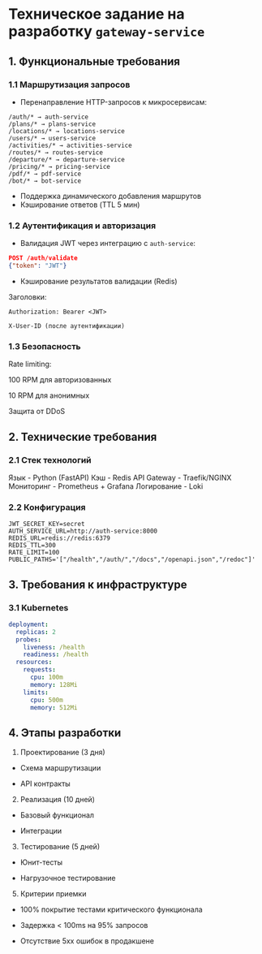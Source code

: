 # Техническое задание на разработку `gateway-service`

## 1. Функциональные требования

### 1.1 Маршрутизация запросов
- Перенаправление HTTP-запросов к микросервисам:

```
/auth/* → auth-service
/plans/* → plans-service
/locations/* → locations-service
/users/* → users-service 
/activities/* → activities-service
/routes/* → routes-service
/departure/* → departure-service
/pricing/* → pricing-service 
/pdf/* → pdf-service
/bot/* → bot-service 
```

- Поддержка динамического добавления маршрутов
- Кэширование ответов (TTL 5 мин)

### 1.2 Аутентификация и авторизация
- Валидация JWT через интеграцию с `auth-service`:
```json
POST /auth/validate
{"token": "JWT"}
```

- Кэширование результатов валидации (Redis)

Заголовки:
```
Authorization: Bearer <JWT>

X-User-ID (после аутентификации)
```

### 1.3 Безопасность
Rate limiting:

100 RPM для авторизованных

10 RPM для анонимных

Защита от DDoS

## 2. Технические требования
### 2.1 Стек технологий

Язык - Python (FastAPI)
Кэш -	Redis
API Gateway	- Traefik/NGINX
Мониторинг	- Prometheus + Grafana
Логирование	- Loki

### 2.2 Конфигурация
```env
JWT_SECRET_KEY=secret
AUTH_SERVICE_URL=http://auth-service:8000
REDIS_URL=redis://redis:6379
REDIS_TTL=300
RATE_LIMIT=100
PUBLIC_PATHS='["/health","/auth/","/docs","/openapi.json","/redoc"]'
```

## 3. Требования к инфраструктуре
### 3.1 Kubernetes

```yaml
deployment:
  replicas: 2
  probes:
    liveness: /health
    readiness: /health
  resources:
    requests:
      cpu: 100m
      memory: 128Mi
    limits:
      cpu: 500m
      memory: 512Mi
```

## 4. Этапы разработки
1. Проектирование (3 дня)

- Схема маршрутизации

- API контракты

2. Реализация (10 дней)

- Базовый функционал

- Интеграции

3. Тестирование (5 дней)

- Юнит-тесты

- Нагрузочное тестирование

5. Критерии приемки
- 100% покрытие тестами критического функционала

- Задержка < 100ms на 95% запросов

- Отсутствие 5xx ошибок в продакшене


